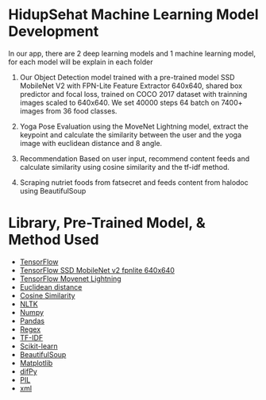 # HidupSehat Machine Learning Model Development

In our app, there are 2 deep learning models and 1 machine learning model, for each model will be explain in each folder

1. Our Object Detection model trained with a pre-trained model SSD MobileNet V2 with FPN-Lite Feature Extractor 640x640, shared box predictor and focal loss, trained on COCO 2017 dataset with trainning images scaled to 640x640. We set 40000 steps 64 batch on 7400+ images from 36 food classes.

2. Yoga Pose Evaluation using the MoveNet Lightning model, extract the keypoint and calculate the similarity between the user and the yoga image with euclidean distance and 8 angle.

3. Recommendation Based on user input, recommend content feeds and calculate similarity using cosine similarity and the tf-idf method.

4. Scraping nutriet foods from fatsecret and feeds content from halodoc using BeautifulSoup

# Library, Pre-Trained Model, & Method Used
* [TensorFlow](https://www.tensorflow.org/?hl=id)
* [TensorFlow SSD MobileNet v2 fpnlite 640x640](https://github.com/tensorflow/models/tree/master/research/object_detection)
* [TensorFlow Movenet Lightning](https://tfhub.dev/google/movenet/singlepose/lightning/)
* [Euclidean distance](https://en.wikipedia.org/wiki/Euclidean_distance)
* [Cosine Similarity](https://en.wikipedia.org/wiki/Cosine_similarity)
* [NLTK](https://www.nltk.org/)
* [Numpy](https://numpy.org/)
* [Pandas](https://pandas.pydata.org/)
* [Regex](https://regexr.com/)
* [TF-IDF](https://www.capitalone.com/tech/machine-learning/understanding-tf-idf/)
* [Scikit-learn](https://scikit-learn.org/stable/)
* [BeautifulSoup](https://www.crummy.com/software/BeautifulSoup/bs4/doc/)
* [Matplotlib](https://matplotlib.org/)
* [difPy](https://pypi.org/project/difPy/)
* [PIL](https://pillow.readthedocs.io/en/stable/)
* [xml](https://docs.python.org/3/library/xml.etree.elementtree.html)
